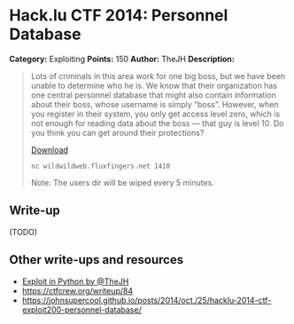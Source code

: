 # Hack.lu CTF 2014: Personnel Database

**Category:** Exploiting
**Points:** 150
**Author:** TheJH
**Description:**

> Lots of criminals in this area work for one big boss, but we have been unable to determine who he is. We know that their organization has one central personnel database that might also contain information about their boss, whose username is simply “boss”. However, when you register in their system, you only get access level zero, which is not enough for reading data about the boss — that guy is level 10. Do you think you can get around their protections?
>
> [Download](personnel_database_server_67e4ead6aeb111cc19de03d1f3d15fab.c)
>
> `nc wildwildweb.fluxfingers.net 1410`
>
> Note: The users dir will be wiped every 5 minutes.

## Write-up

(TODO)

## Other write-ups and resources

* [Exploit in Python by @TheJH](thejh_exploit.py)
* <https://ctfcrew.org/writeup/84>
* <https://johnsupercool.github.io/posts/2014/oct./25/hacklu-2014-ctf-exploit200-personnel-database/>
